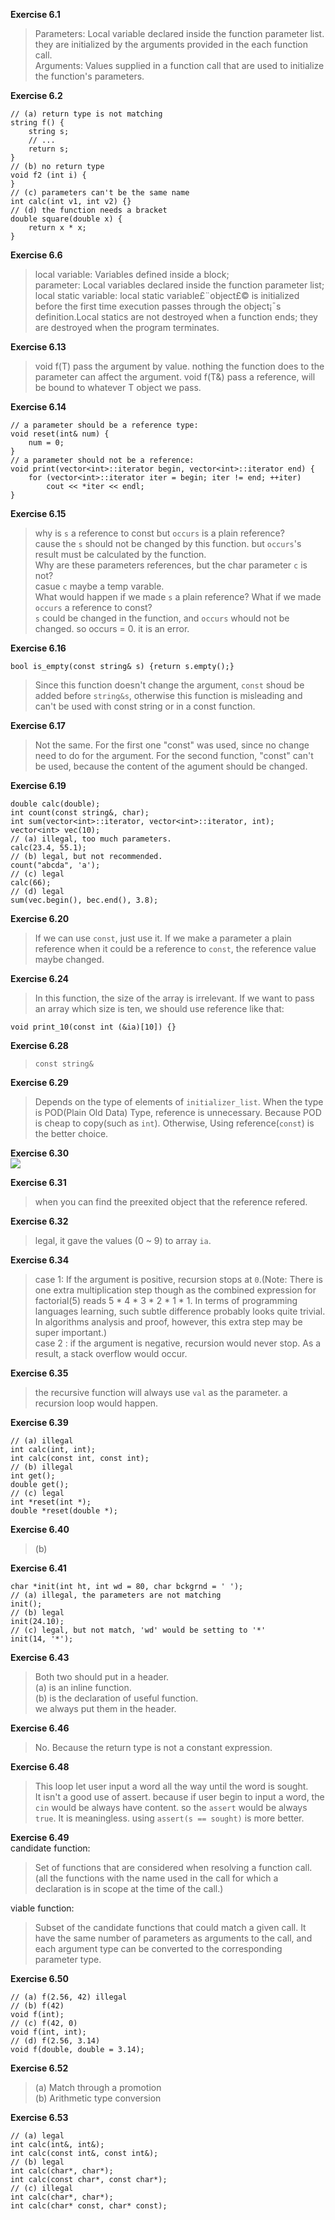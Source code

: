 **Exercise 6.1**  
>Parameters: Local variable declared inside the function parameter list. they are initialized by the arguments provided in the each function call.  
Arguments: Values supplied in a function call that are used to initialize the function's parameters.  

**Exercise 6.2**  
```
// (a) return type is not matching
string f() {
    string s;
    // ...
    return s;
}
// (b) no return type
void f2 (int i) {
}
// (c) parameters can't be the same name
int calc(int v1, int v2) {}
// (d) the function needs a bracket
double square(double x) {
    return x * x;
}
```
**Exercise 6.6**  
>local variable: Variables defined inside a block;  
parameter: Local variables declared inside the function parameter list;  
local static variable: local static variable£¨object£© is initialized before the first time execution passes through the object¡¯s definition.Local statics are not destroyed when a function ends; they are destroyed when the program terminates.  

**Exercise 6.13**  
>void f(T) pass the argument by value. nothing the function does to the parameter can affect the argument. void f(T&) pass a reference, will be bound to whatever T object we pass.  

**Exercise 6.14**  
```
// a parameter should be a reference type:
void reset(int& num) {
    num = 0;
}
// a parameter should not be a reference:
void print(vector<int>::iterator begin, vector<int>::iterator end) {
    for (vector<int>::iterator iter = begin; iter != end; ++iter)
        cout << *iter << endl;
}
```

**Exercise 6.15**  
>why is `s` a reference to const but `occurs` is a plain reference?  
cause the `s` should not be changed by this function. but `occurs`'s result must be calculated by the function.  
Why are these parameters references, but the char parameter `c` is not?  
casue `c` maybe a temp varable.   
What would happen if we made `s` a plain reference? What if we made `occurs` a reference to const?  
`s` could be changed in the function, and `occurs` whould not be changed. so occurs = 0. it is an error.  

**Exercise 6.16**  
```
bool is_empty(const string& s) {return s.empty();}
```
>Since this function doesn't change the argument, `const` shoud be added before `string&s`, otherwise this function is misleading and can't be used with const string or in a const function.  

**Exercise 6.17**  
>Not the same. For the first one "const" was used, since no change need to do for the argument. For the second function, "const" can't be used, because the content of the agument should be changed.  

**Exercise 6.19**  
```
double calc(double);
int count(const string&, char);
int sum(vector<int>::iterator, vector<int>::iterator, int);
vector<int> vec(10);
// (a) illegal, too much parameters.
calc(23.4, 55.1);
// (b) legal, but not recommended.
count("abcda", 'a');
// (c) legal
calc(66);
// (d) legal
sum(vec.begin(), bec.end(), 3.8);
```

**Exercise 6.20**  
>If we can use `const`, just use it. If we make a parameter a plain reference when it could be a reference to `const`, the reference value maybe changed.  

**Exercise 6.24**  
>In this function, the size of the array is irrelevant. If we want to pass an array which size is ten, we should use reference like that:  
```
void print_10(const int (&ia)[10]) {}
```

**Exercise 6.28**  
>`const string&`  

**Exercise 6.29**  
>Depends on the type of elements of `initializer_list`. When the type is POD(Plain Old Data) Type, reference is unnecessary. Because POD is cheap to copy(such as `int`). Otherwise, Using reference(`const`) is the better choice.  

**Exercise 6.30**  
![](https://github.com/YanqiangWang/Cpp_primer/blob/master/exercises/6/images/ex6_30_error_info.png)

**Exercise 6.31**  
>when you can find the preexited object that the reference refered.  

**Exercise 6.32**  
>legal, it gave the values (0 ~ 9) to array `ia`.  

**Exercise 6.34**  
>case 1: If the argument is positive, recursion stops at `0`.(Note: There is one extra multiplication step though as the combined expression for factorial(5) reads 5 * 4 * 3 * 2 * 1 * 1. In terms of programming languages learning, such subtle difference probably looks quite trivial. In algorithms analysis and proof, however, this extra step may be super important.)  
case 2 : if the argument is negative, recursion would never stop. As a result, a stack overflow would occur.  

**Exercise 6.35**  
>the recursive function will always use `val` as the parameter. a recursion loop would happen.  

**Exercise 6.39**  
```
// (a) illegal
int calc(int, int);
int calc(const int, const int);
// (b) illegal
int get();
double get();
// (c) legal
int *reset(int *);
double *reset(double *);
```

**Exercise 6.40**  
>(b)  

**Exercise 6.41**  
```
char *init(int ht, int wd = 80, char bckgrnd = ' ');
// (a) illegal, the parameters are not matching
init();
// (b) legal
init(24.10);
// (c) legal, but not match, 'wd' would be setting to '*'
init(14, '*');
```

**Exercise 6.43**  
>Both two should put in a header.  
(a) is an inline function.  
(b) is the declaration of useful function.  
we always put them in the header.  

**Exercise 6.46**  
>No. Because the return type is not a constant expression.  

**Exercise 6.48**  
>This loop let user input a word all the way until the word is sought.  
It isn't a good use of assert. because if user begin to input a word, the `cin` would be always have content. so the `assert` would be always `true`. It is meaningless. using `assert(s == sought)` is more better.  

**Exercise 6.49**  
candidate function:  
>Set of functions that are considered when resolving a function call. (all the functions with the name used in the call for which a declaration is in scope at the time of the call.)  

viable function:  
>Subset of the candidate functions that could match a given call. It have the same number of parameters as arguments to the call, and each argument type can be converted to the corresponding parameter type.  

**Exercise 6.50**  
```
// (a) f(2.56, 42) illegal
// (b) f(42)
void f(int);
// (c) f(42, 0)
void f(int, int);
// (d) f(2.56, 3.14)
void f(double, double = 3.14);
```

**Exercise 6.52**  
>(a) Match through a promotion  
(b) Arithmetic type conversion  

**Exercise 6.53**  
```
// (a) legal
int calc(int&, int&);
int calc(const int&, const int&);
// (b) legal
int calc(char*, char*);
int calc(const char*, const char*);
// (c) illegal
int calc(char*, char*);
int calc(char* const, char* const);
```
